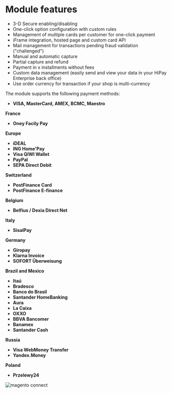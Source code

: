 # Module features

* 3-D Secure enabling/disabling
* One-click option configuration with custom rules
* Management of multiple cards per customer for one-click payment
* iFrame integration, hosted page and custom card API
* Mail management for transactions pending fraud validation ("challenged")
* Manual and automatic capture
* Partial capture and refund
* Payment in x installments without fees
* Custom data management (easily send and view your data in your HiPay Enterprise back office)
* Use order currency for transaction if your shop is multi-currency

The module supports the following payment methods:

 * **VISA, MasterCard, AMEX, BCMC, Maestro**

**France**

 * **Oney Facily Pay**

**Europe**

 * **iDEAL**
 * **ING Home'Pay**
 * **Visa QIWI Wallet**
 * **PayPal**
 * **SEPA Direct Debit**

**Switzerland**

 * **PostFinance Card**
 * **PostFinance E-finance**

**Belgium**

  * **Belfius / Dexia Direct Net**

**Italy**

  * **SisalPay**

**Germany**

 * **Giropay**
 * **Klarna Invoice**
 * **SOFORT Überweisung**

**Brazil and Mexico**

 * **Itaú**
 * **Bradesco**
 * **Banco do Brasil**
 * **Santander HomeBanking**
 * **Aura**
 * **La Caixa**
 * **OXXO**
 * **BBVA Bancomer**
 * **Banamex**
 * **Santander Cash**

**Russia**

 * **Visa WebMoney Transfer**
 * **Yandex.Money**
 
 **Poland**
 * **Przelewy24**

 ![magento connect](images/media/img-payment-methods.png)


